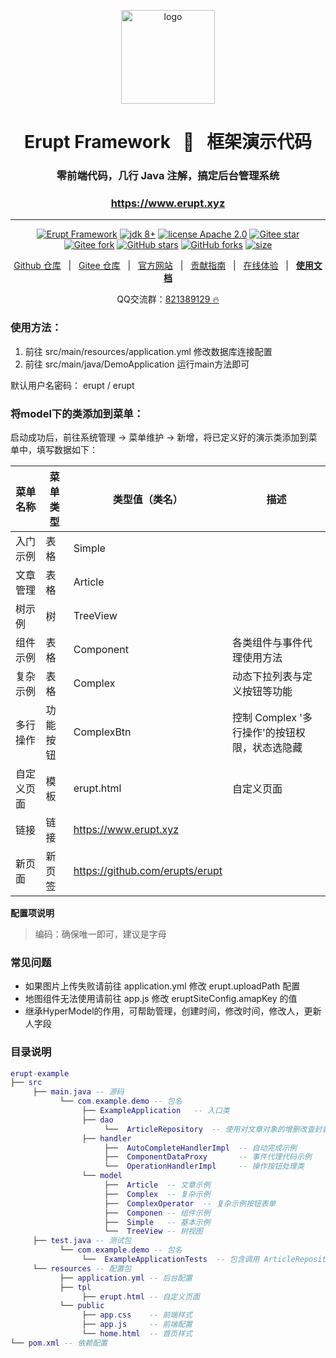 
<p align="center"><img src="https://www.erupt.xyz/demo/erupt.svg" height="150" alt="logo"/></p>
<h1 align="center"> Erupt Framework &nbsp; 🚀 &nbsp; 框架演示代码 </h1>
<h3 align="center">零前端代码，几行 Java 注解，搞定后台管理系统</h3>
<h3 align="center"><a href="https://erupt.xyz" target="_blank">https://www.erupt.xyz</a></h3>

---

<p align="center">
    <a href="https://www.erupt.xyz" target="_blank"><img src="https://img.shields.io/badge/Erupt-Framework-brightgreen" alt="Erupt Framework"></a>
    <a href="https://www.oracle.com/technetwork/java/javase/downloads/index.html"><img src="https://img.shields.io/badge/JDK-8+-green.svg" alt="jdk 8+"></a>
    <a href="./LICENSE"><img src="https://img.shields.io/badge/license-Apache%202-blue" alt="license Apache 2.0"></a>
    <a href="https://gitee.com/erupt/erupt"><img src="https://gitee.com/erupt/erupt/badge/star.svg?theme=dark" alt="Gitee star"></a>
    <a href="https://gitee.com/erupt/erupt"><img src="https://gitee.com/erupt/erupt/badge/fork.svg?theme=dark" alt="Gitee fork"></a>
    <a href="https://github.com/erupts/erupt"><img src="https://img.shields.io/github/stars/erupts/erupt?style=social" alt="GitHub stars"></a>
    <a href="https://github.com/erupts/erupt"><img src="https://img.shields.io/github/forks/erupts/erupt?style=social" alt="GitHub forks"></a>
    <a href="https://github.com/erupts/erupt"><img src="https://img.shields.io/github/repo-size/erupts/erupt" alt="size"></a>
</p>

<p align="center">
    <a href="https://github.com/erupts/erupt">Github 仓库</a> &nbsp; | &nbsp; 
    <a href="https://gitee.com/erupt/erupt">Gitee 仓库</a> &nbsp; | &nbsp; 
    <a href="https://www.erupt.xyz" target="_blank">官方网站</a> &nbsp; | &nbsp; 
    <a href="https://www.yuque.com/yuepeng/erupt/bdiq6o" target="_blank">贡献指南</a> &nbsp; | &nbsp; 
    <a href="https://www.erupt.xyz/demo" target="_blank">在线体验</a> &nbsp; | &nbsp; 
    <a href="https://www.yuque.com/yuepeng/erupt" target="_blank"><b>使用文档</b></a>
</p>

<p align="center">
    QQ交流群：<a href="https://jq.qq.com/?_wv=1027&k=MCd4plZ0">821389129 🔥</a>
</p>

### 使用方法：   
1. 前往 src/main/resources/application.yml 修改数据库连接配置
2. 前往 src/main/java/DemoApplication 运行main方法即可

默认用户名密码： erupt / erupt


### 将model下的类添加到菜单：

启动成功后，前往系统管理 → 菜单维护 → 新增，将已定义好的演示类添加到菜单中，填写数据如下：
  
| 菜单名称 |  菜单类型  | 类型值（类名） | 描述 |
|  ---- |  ----  | ----  | ----  |
| 入门示例 | 表格 | Simple |  |
| 文章管理 | 表格 | Article |  |
| 树示例 | 树 | TreeView |  |
| 组件示例 | 表格 | Component | 各类组件与事件代理使用方法 |
| 复杂示例 | 表格 | Complex | 动态下拉列表与定义按钮等功能 |
| 多行操作 | 功能按钮 | ComplexBtn | 控制 Complex '多行操作'的按钮权限，状态选隐藏 |
| 自定义页面 | 模板 | erupt.html | 自定义页面 |
| 链接 | 链接 | https://www.erupt.xyz |  |
| 新页面 | 新页签 | https://github.com/erupts/erupt |  |


**配置项说明**
> 编码：确保唯一即可，建议是字母


### 常见问题
+ 如果图片上传失败请前往 application.yml 修改 erupt.uploadPath 配置
+ 地图组件无法使用请前往 app.js 修改 eruptSiteConfig.amapKey 的值
+ 继承HyperModel的作用，可帮助管理，创建时间，修改时间，修改人，更新人字段

### 目录说明
```lua
erupt-example
├── src
     ├── main.java -- 源码
           └── com.example.demo -- 包名
                ├── ExampleApplication   -- 入口类
                ├── dao
                     └──  ArticleRepository  -- 使用对文章对象的增删改查封装，使用方式与Mybatis-Plus大同小异，具体调用详见 ExampleApplicationTests
                ├── handler
                     ├──  AutoCompleteHandlerImpl  -- 自动完成示例
                     ├──  ComponentDataProxy       -- 事件代理代码示例
                     └──  OperationHandlerImpl     -- 操作按钮处理类
                └── model
                     ├──  Article  -- 文章示例
                     ├──  Complex  -- 复杂示例
                     ├──  ComplexOperator  -- 复杂示例按钮表单
                     ├──  Componen -- 组件示例
                     ├──  Simple   -- 基本示例
                     └──  TreeView -- 树视图
     ├── test.java -- 测试包
           └── com.example.demo -- 包名
                └──  ExampleApplicationTests  -- 包含调用 ArticleRepository 演示代码，直接点击运行单个方法即可
     └── resources -- 配置包
           ├── application.yml -- 后台配置
           ├── tpl
                ├── erupt.html -- 自定义页面
           └── public
                ├── app.css    -- 前端样式
                ├── app.js     -- 前端配置
                └── home.html  -- 首页样式
└── pom.xml -- 依赖配置
```